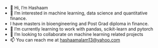 - 👋 Hi, I’m Hashaam
- 👀 I’m interested in machine learning, data science and quantitative finance.
- I have masters in bioengineering and Post Grad diploma in finance.
- 🌱 I’m currently learning to work with pandas, scikit-learn and pytorch
- 💞️ I’m looking to collaborate on machine learning related projects
- 📫 You can reach me at hashaamalam13@yahoo.com

<!---
hashaam13/hashaam13 is a ✨ special ✨ repository because its `README.md` (this file) appears on your GitHub profile.
You can click the Preview link to take a look at your changes.
--->
